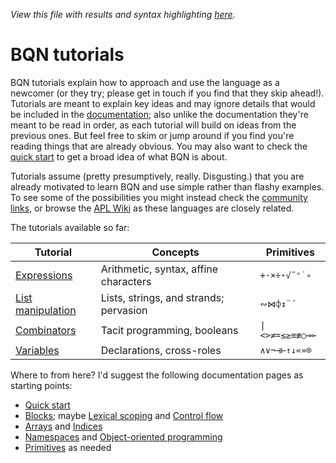 *View this file with results and syntax highlighting [here](https://brian-ed.github.io/rayed-bqn/tutorial/index.html).*

# BQN tutorials

BQN tutorials explain how to approach and use the language as a newcomer (or they try; please get in touch if you find that they skip ahead!). Tutorials are meant to explain key ideas and may ignore details that would be included in the [documentation](../doc/README.md); also unlike the documentation they're meant to be read in order, as each tutorial will build on ideas from the previous ones. But feel free to skim or jump around if you find you're reading things that are already obvious. You may also want to check the [quick start](../doc/quick.md) to get a broad idea of what BQN is about.

Tutorials assume (pretty presumptively, really. Disgusting.) that you are already motivated to learn BQN and use simple rather than flashy examples. To see some of the possibilities you might instead check the [community links](../community/README.md), or browse the [APL Wiki](https://aplwiki.com/wiki/Main_Page) as these languages are closely related.

The tutorials available so far:

| Tutorial                     | Concepts | Primitives
|------------------------------|----------|-----------
| [Expressions](expression.md) | Arithmetic, syntax, affine characters  | `+-×÷⋆√˜⁼˙∘`
| [List manipulation](list.md) | Lists, strings, and strands; pervasion | `∾⋈⌽↕¨´`
| [Combinators](combinator.md) | Tacit programming, booleans            | `\|<>≠=≤≥≡≢○⊸⟜`
| [Variables](variable.md)     | Declarations, cross-roles              | `∧∨¬⊣⊢↑↓«»⌾`

Where to from here? I'd suggest the following documentation pages as starting points:

- [Quick start](../doc/quick.md)
- [Blocks](../doc/block.md); maybe [Lexical scoping](../doc/lexical.md) and [Control flow](../doc/control.md)
- [Arrays](../doc/array.md) and [Indices](../doc/indices.md)
- [Namespaces](../doc/namespace.md) and [Object-oriented programming](../doc/oop.md)
- [Primitives](../doc/primitive.md) as needed
